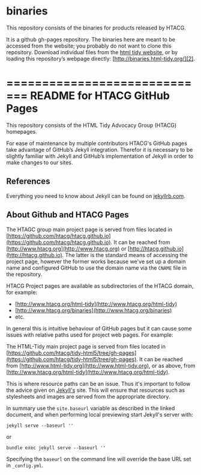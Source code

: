 # binaries

This repository consists of the binaries for products released by HTACG.

It is a github gh-pages repository. The binaries here are meant to be accessed from the website; you probably do not want to clone this repository. Download individual files from the [html tidy website][1], or by loading this repository’s webpage directly: [http://binaries.html-tidy.org/][2].

  [1]: http://www.html-tidy.org/
  [2]: http://binaries.html-tidy.org/



=============================
README for HTACG GitHub Pages
=============================

This repository consists of the HTML Tidy Advocacy Group (HTACG) homepages.

For ease of maintenance by multiple contributors HTACG's GitHub pages take advantage of
GitHub’s Jekyll integration. Therefor it is necessary to be slightly familiar with Jekyll
and GitHub’s implementation of Jekyll in order to make changes to our sites.


References
----------

Everything you need to know about Jekyll can be found on
[jekyllrb.com](http://jekyllrb.com).


About Github and HTACG Pages
----------------------------

The HTAGC group main project page is served from files located in
[https://github.com/htacg/htacg.github.io](https://github.com/htacg/htacg.github.io). It
can be reached from [http://www.htacg.org](http://www.htacg.org) or 
[http://htacg.github.io](http://htacg.github.io). The latter is the standard means of
accessing the project page, however the former works because we've set up a domain name
and configured GitHub to use the domain name via the `CNAME` file in the repository.

HTACG Project pages are available as subdirectories of the HTACG domain, for example:

- [http://www.htacg.org/html-tidy](http://www.htacg.org/html-tidy)
- [http://www.htacg.org/binaries](http://www.htacg.org/binaries)
- etc.

In general this is intuitive behaviour of GitHub pages but it can cause some issues with
relative paths used for project web pages. For example:

The HTML-Tidy main project page is served from files located in
[https://github.com/htacg/tidy-html5/tree/gh-pages](https://github.com/htacg/tidy-html5/tree/gh-pages).
It can be reached from [http://www.html-tidy.org](http://www.html-tidy.org), or as above,
from [http://www.htacg.org/html-tidy](http://www.htacg.org/html-tidy).

This is where resource paths can be an issue. Thus it's important to follow the advice
given on [Jekyll's](http://jekyllrb.com/docs/github-pages/#project-page-url-structure)
site. This will ensure that resources such as stylesheets and images are served from the
appropriate directory.

In summary use the `site.baseurl` variable as described in the linked document, and when
performing local previewing start Jekyll's server with:

~~~
jekyll serve --baseurl ''
~~~

or

~~~
bundle exec jekyll serve --baseurl ''
~~~

Specifying the `baseurl` on the command line will override the base URL set in
`_config.yml`.


